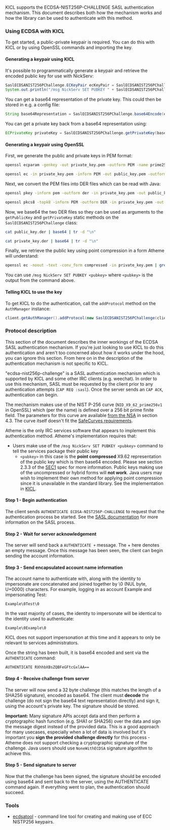 KICL supports the ECDSA-NIST256P-CHALLENGE SASL authentication mechanism. This
document describes both how the mechanism works and how the library can be used
to authenticate with this method.

### Using ECDSA with KICL

To get started, a public-private keypair is required. You can do this with KICL
or by using OpenSSL commands and importing the key.

#### Generating a keypair using KICL

It's possible to programmatically generate a keypair and retrieve the encoded
public key for use with NickServ:

```java
SaslECDSANIST256PChallenge.ECKeyPair ecKeyPair = SaslECDSANIST256PChallenge.getNewKey();
System.out.println("/msg NickServ SET PUBKEY " + SaslECDSANIST256PChallenge.getCompressedBase64PublicKey(ecKeyPair.getPublic()));
```

You can get a base64 representation of the private key. This could then be
stored in e.g. a config file:

```java
String base64Representation = SaslECDSANIST256PChallenge.base64Encode(ecKeyPair.getPrivate());
```

You can get a private key back from a base64 representation using:

```java
ECPrivateKey privateKey = SaslECDSANIST256PChallenge.getPrivateKey(base64Representation);
```

#### Generating a keypair using OpenSSL

First, we generate the public and private keys in PEM format:

```sh
openssl ecparam -genkey -out private_key.pem -outform PEM -name prime256v1
```

```sh
openssl ec -in private_key.pem -inform PEM -out public_key.pem -outform PEM -pubout
```

Next, we convert the PEM files into DER files which can be read with Java:

```sh
openssl pkey -inform pem -outform der -in private_key.pem -out public_key.der -pubout
```

```sh
openssl pkcs8 -topk8 -inform PEM -outform DER -in private_key.pem -out private_key.der -nocrypt
```

Now, we base64 the two DER files so they can be used as arguments to the `getPublicKey`
and `getPrivateKey` static methods on the `SaslECDSANIST256PChallenge` class:

```sh
cat public_key.der | base64 | tr -d "\n"
```

```sh
cat private_key.der | base64 | tr -d "\n"
```

Finally, we retrieve the public key using point compression in a form Atheme will understand:

```sh
openssl ec -noout -text -conv_form compressed -in private_key.pem | grep '^pub:' -A 3 | tail -n 3 | tr -d ' \n:' | xxd -r -p | base64 | tr -d "\n"
```

You can use `/msg NickServ SET PUBKEY <pubkey>` where `<pubkey>` is the output from the command above.

#### Telling KICL to use the key

To get KICL to do the authentication, call the `addProtocol` method on the `AuthManager` instance:

```java
client.getAuthManager().addProtocol(new SaslECDSANIST256PChallenge(client, "accountname", privateKey));
```

### Protocol description

This section of the document describes the inner workings of the ECDSA SASL authentication
mechanism. If you're just looking to use KICL to do this authentication and aren't too
concerned about how it works under the hood, you can ignore this section. From here on in
the description of the authentication mechanism is not specific to KICL.

"ecdsa-nist256p-challenge" is a SASL authentication mechanism which is supported by KICL
and some other IRC clients (e.g. weechat). In order to use this mechanism, SASL must be
requested by the client prior to any authentication attempts (`CAP REQ :sasl`). Once the
server sends an `CAP ACK`, authentication can begin.

The mechanism makes use of the NIST P-256 curve (`NID_X9_62_prime256v1` in OpenSSL) which
(per the name) is defined over a 256 bit prime finite field. The parameters for this curve
are available [from the NSA](https://www.nsa.gov/ia/_files/nist-routines.pdf) in section 4.3.
The curve itself doesn't fit the [SafeCurves requirements](http://safecurves.cr.yp.to/).

Atheme is the only IRC services software that appears to implement this authentication method.
 Atheme's implementation requires that:

* Users make use of the `/msg NickServ SET PUBKEY <pubkey>` command to tell the services
package their public key
    * `<pubkey>` in this case is the **point compressed** X9.62 representation of the public
     key which is then base64 encoded. Please see section 2.3.3 of the [SEC1](http://www.secg.org/sec1-v2.pdf)
     spec for more information. Public keys making use of the uncompressed or hybrid forms will
     **not work**. Java users may wish to implement their own method for applying point compression
     since it is unavailable in the standard library. See the implementation in [KICL]((https://github.com/KittehOrg/KittehIRCClientLib/commit/448ae6bf18956b5a38e0da8f87486c5db85db880)).

#### Step 1 - Begin authentication

The client sends `AUTHENTICATE ECDSA-NIST256P-CHALLENGE` to request that the authentication
process be started. See the [SASL documentation](http://ircv3.net/specs/extensions/sasl-3.1.html)
for more information on the SASL process.

#### Step 2 - Wait for server acknowledgement

The server will send back a `AUTHENTICATE +` message. The + here denotes an empty message.
Once this message has been seen, the client can begin sending the account information.

#### Step 3 - Send encapsulated account name information

The account name to authenticate with, along with the identity to impersonate are concatenated
and joined together by \0 (NUL byte, U+0000) characters. For example, logging in as account Example and impersonating Test:

`Example\0Test\0`

In the vast majority of cases, the identity to impersonate will be identical to the
identity used to authenticate:

`Example\0Example\0`

KICL does not support impersonation at this time and it appears to only be relevant to
services administrators.

Once the string has been built, it is base64 encoded and sent via the `AUTHENTICATE` command:

`AUTHENTICATE RXhhbXBsZQBFeGFtcGxlAA==`

#### Step 4 - Receive challenge from server

The server will now send a 32 byte challenge (this matches the length of a SHA256 signature),
encoded as base64. The client must **decode** the challenge (do not sign the base64 text
representation directly) and sign it, using the account's private key. The signature should be stored.

**Important:** Many signature APIs accept data and then perform a cryptographic hash function
(e.g. SHA1 or SHA256) over the data and sign the message digest instead of the provided data.
This is a good approach for many usecases, especially when a lot of data is involved but it's
important you **sign the provided challenge directly** for this process - Atheme does not
support checking a cryptographic signature of the challenge. Java users should use `NoneWithECDSA`
signature algorithm to achieve this.

#### Step 5 - Send signature to server

Now that the challenge has been signed, the signature should be encoded using base64 and sent back
to the server, using the AUTHENTICATE command again. If everything went to plan, the authentication
should succeed.

### Tools

* [ecdsatool](https://github.com/kaniini/ecdsatool) - command line tool for creating and making
use of ECC NISTP256 keypairs.
